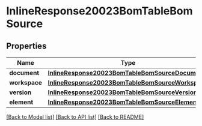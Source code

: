 # InlineResponse20023BomTableBomSource

## Properties
Name | Type | Description | Notes
------------ | ------------- | ------------- | -------------
**document** | [**InlineResponse20023BomTableBomSourceDocument**](InlineResponse20023BomTableBomSourceDocument.md) |  | 
**workspace** | [**InlineResponse20023BomTableBomSourceWorkspace**](InlineResponse20023BomTableBomSourceWorkspace.md) |  | 
**version** | [**InlineResponse20023BomTableBomSourceVersion**](InlineResponse20023BomTableBomSourceVersion.md) |  | 
**element** | [**InlineResponse20023BomTableBomSourceElement**](InlineResponse20023BomTableBomSourceElement.md) |  | 

[[Back to Model list]](../README.md#documentation-for-models) [[Back to API list]](../README.md#documentation-for-api-endpoints) [[Back to README]](../README.md)


